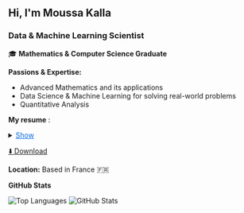 ## Hi, I'm Moussa Kalla 

### **Data & Machine Learning Scientist**

🎓 **Mathematics & Computer Science Graduate** 

**Passions & Expertise:**  
- Advanced Mathematics and its applications  
- Data Science & Machine Learning for solving real-world problems  
- Quantitative Analysis

**My resume** :  
<details>
  <summary><font color="#0969DA"><u>Show</u></font></summary>
  
  ![Mon CV](https://github.com/Moussa-Kalla/Mes-CVs/blob/main/assets/Mon_CV.png?raw=true)
  
</details>

[⬇️ Download](https://github.com/Moussa-Kalla/Mes-CVs/raw/main/Mon_CV.pdf)

**Location:** Based in France 🇫🇷 

**GitHub Stats**

<div>
  <img height="200em" src="https://github-readme-stats.vercel.app/api/top-langs/?username=Moussa-Kalla&layout=compact&langs_count=7&border_color=22272e&bg_color=22272e&title_color=8f989f&text_color=8f989f&icon_color=b55c5e" alt="Top Languages"/>
  <img height="200em" src="https://github-readme-stats.vercel.app/api?username=Moussa-Kalla&show_icons=true&border_color=22272e&bg_color=22272e&title_color=8f989f&icon_color=b55c5e&text_color=8f989f&include_all_commits=true&count_private=true" alt="GitHub Stats"/>
</div>
